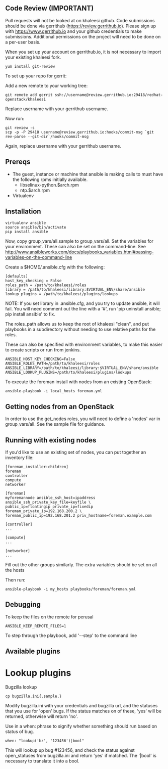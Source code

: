 Code Review (IMPORTANT)
-----------------------

Pull requests will not be looked at on khaleesi github. Code submissions should be done via gerrithub (https://review.gerrithub.io). Please sign up with https://www.gerrithub.io and your github credentials to make submissions. Additional permissions on the project will need to be done on a per-user basis.

When you set up your account on gerrithub.io, it is not necessary to import your existing khaleesi fork.

    yum install git-review

To set up your repo for gerrit:

Add a new remote to your working tree:

    git remote add gerrit ssh://username@review.gerrithub.io:29418/redhat-openstack/khaleesi

Replace username with your gerrithub username.

Now run:

    git review -s
    scp -p -P 29418 username@review.gerrithub.io:hooks/commit-msg `git rev-parse --git-dir`/hooks/commit-msg

Again, replace username with your gerrithub username.

Prereqs
-------

* The guest, instance or machine that ansible is making calls to must have the following rpms initially available.
    - libselinux-python.$arch.rpm
    - ntp.$arch.rpm
* Virtualenv

Installation
------------

    virtualenv ansible
    source ansible/bin/activate
    pip install ansible


Now, copy group_vars/all.sample to group_vars/all. Set the variables for your environment. These can also be set on the command-line. See 
http://www.ansibleworks.com/docs/playbooks_variables.html#passing-variables-on-the-command-line

Create a $HOME/.ansible.cfg with the following:

    [defaults]
    host_key_checking = False
    roles_path = /path/to/khaleesi/roles
    library = /path/to/khaleesi/library:$VIRTUAL_ENV/share/ansible
    lookup_plugins = /path/to/khaleesi/plugins/lookups

NOTE: If you set library in .ansible.cfg, and you try to update ansible, it will fail. You will need comment out the line with a '#', run 'pip uninstall ansible; pip install ansible' to fix.

The roles_path allows us to keep the root of khaleesi "clean", and put playbooks in a subdirectory without needing to use relative paths for the roles.

These can also be specified with environment variables, to make this easier to create scripts or run from jenkins.

    ANSIBLE_HOST_KEY_CHECKING=False
    ANSIBLE_ROLES_PATH=/path/to/khaleesi/roles
    ANSIBLE_LIBRARY=/path/to/khaleesi/library:$VIRTUAL_ENV/share/ansible
    ANSIBLE_LOOKUP_PLUGINS=/path/to/khaleesi/plugins/lookups

To execute the foreman install with nodes from an existing OpenStack:

    ansible-playbook -i local_hosts foreman.yml

Getting nodes from an OpenStack
-------------------------------

In order to use the get_nodes roles, you will need to define a 'nodes' var in group_vars/all. See the sample file for guidance.

Running with existing nodes
---------------------------

If you'd like to use an existing set of nodes, you can put together an inventory file:

    [foreman_installer:children]
    foreman
    controller
    compute
    networker

    [foreman]
    myforemannode ansible_ssh_host=ipaddress ansible_ssh_private_key_file=keyfile \
    public_ip=floatingip private_ip=fixedip foreman_private_ip=192.168.200.2 \
    foreman_public_ip=192.168.201.2 priv_hostname=foreman.example.com

    [controller]
    ...

    [compute]
    ...

    [networker]
    ...


Fill out the other groups similarly. The extra variables should be set on all the hosts

Then run:

    ansible-playbook -i my_hosts playbooks/foreman/foreman.yml

Debugging
---------

To keep the files on the remote for perusal

    ANSIBLE_KEEP_REMOTE_FILES=1

To step through the playbook, add '--step' to the command line

Available plugins
-----------------

Lookup plugins
==============

Bugzilla lookup

    cp bugzilla.ini{.sample,}

Modify bugzilla.ini with your credentials and bugzilla url, and the statuses that you use for 'open' bugs. If the status matches on of these, 'yes' will be returned, otherwise will return 'no'.

Use in a when: phrase to signify whether something should run based on status of bug.

    when: "lookup('bz', '123456')|bool"

This will lookup up bug #123456, and check the status against open_statuses from bugzilla.ini and return 'yes' if matched. The '|bool' is necessary to translate it into a bool.